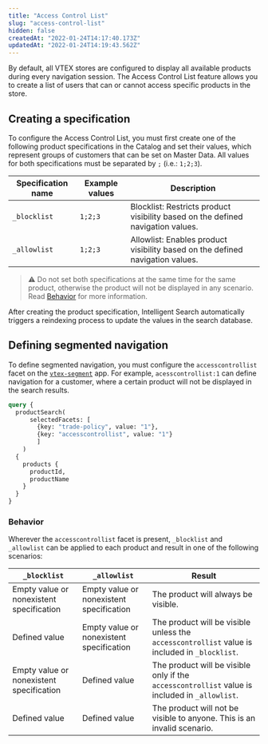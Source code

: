 ```yaml
---
title: "Access Control List"
slug: "access-control-list"
hidden: false
createdAt: "2022-01-24T14:17:40.173Z"
updatedAt: "2022-01-24T14:19:43.562Z"
---
```


By default, all VTEX stores are configured to display all available products during every navigation session. The Access Control List feature allows you to create a list of users that can or cannot access specific products in the store.
 
## Creating a specification

To configure the Access Control List, you must first create one of the following product specifications in the Catalog and set their values, which represent groups of customers that can be set on Master Data. All values for both specifications must be separated by `;` (i.e.: `1;2;3`).

| Specification name | Example values | Description |
|-|-|-|
|`_blocklist`| `1;2;3` | Blocklist: Restricts product visibility based on the defined navigation values. |
|`_allowlist` | `1;2;3` | Allowlist: Enables product visibility based on the defined navigation values. |

>⚠️ Do not set both specifications at the same time for the same product, otherwise the product will not be displayed in any scenario. Read [Behavior](#behavior) for more information.

After creating the product specification, Intelligent Search automatically triggers a reindexing process to update the values in the search database.

## Defining segmented navigation

To define segmented navigation, you must configure the `accesscontrollist` facet on the <code>[vtex-segment](https://developers.vtex.com/docs/guides/vtex-io-documentation-segmenting-the-search-result)</code> app. For example, <code>acesscontrollist:1</code> can define navigation for a customer, where a certain product will not be displayed in the search results.

```graphql
query {
  productSearch(
      selectedFacets: [
        {key: "trade-policy", value: "1"},
        {key: "accesscontrollist", value: "1"}
        ]
    )
  {
    products {
      productId,
      productName
    }
  }
}
```

### Behavior

Wherever the `accesscontrollist` facet is present, `_blocklist` and `_allowlist` can be applied to each product and result in one of the following scenarios:

| `_blocklist` | `_allowlist` | Result |
|-|-|-|
| Empty value or nonexistent specification | Empty value or nonexistent specification | The product will always be visible. |
| Defined value | Empty value or nonexistent specification | The product will be visible unless the `accesscontrollist` value is included in `_blocklist`. |
| Empty value or nonexistent specification | Defined value | The product will be visible only if the `accesscontrollist` value is included in `_allowlist`. |
| Defined value | Defined value | The product will not be visible to anyone. This is an invalid scenario. |
